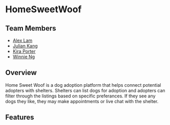 # HomeSweetWoof

## Team Members
* [Alex Lam](https://github.com/alexsaintlam) 
* [Julian Kang](https://github.com/juka1031) 
* [Kira Porter](https://github.com/kierxin)
* [Winnie Ng](https://github.com/WinnieNg3210)

## Overview

Home Sweet Woof is a dog adoption platform that helps connect potential adopters with shelters.
Shelters can list dogs for adoption and adopters can filter through the listings based on specific preferances.
If they see any dogs they like, they may make appointments or live chat with the shelter.

## Features

